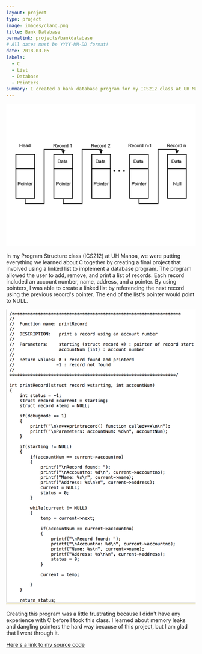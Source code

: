 ```yaml
---
layout: project
type: project
image: images/clang.png
title: Bank Database
permalink: projects/bankdatabase
# All dates must be YYYY-MM-DD format!
date: 2018-03-05
labels:
  - C
  - List
  - Database
  - Pointers
summary: I created a bank database program for my ICS212 class at UH Manoa in C using a linked list.
---
```


<img class="ui medium right floated rounded image" src="../images/linkedlist.gif">

In my Program Structure class (ICS212) at UH Manoa, we were putting everything we learned about C together by creating a final project that involved using a linked list to implement a database program. The program allowed the user to add, remove, and print a list of records. Each record included an account number, name, address, and a pointer. By using pointers, I was able to create a linked list by referencing the next record using the previous record's pointer. The end of the list's pointer would point to NULL. 

<img class="ui medium right floated rounded image" src="../images/ccode2.png">

Creating this program was a little frustrating because I didn't have any experience with C before I took this class. I learned about memory leaks and dangling pointers the hard way because of this project, but I am glad that I went through it.

<a href ="https://github.com/willardperalta/bankdatabase">Here's a link to my source code</a>
